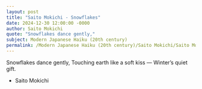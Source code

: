 ```yaml
---
layout: post
title: "Saito Mokichi - Snowflakes"
date: 2024-12-30 12:00:00 -0000
author: Saito Mokichi
quote: "Snowflakes dance gently,"
subject: Modern Japanese Haiku (20th century)
permalink: /Modern Japanese Haiku (20th century)/Saito Mokichi/Saito Mokichi - Snowflakes
---
```


Snowflakes dance gently,
Touching earth like a soft kiss —
Winter’s quiet gift.

- Saito Mokichi

